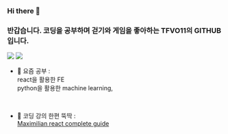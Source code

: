 ### Hi there 👋
### 반갑습니다. 코딩을 공부하며 걷기와 게임을 좋아하는 TFVO11의 GITHUB입니다.

<img src="https://img.shields.io/badge/React-61DAFB?style=flat-square&logo=React&logoColor=white"/>
<img src="https://img.shields.io/badge/scikit_learn-F7931E?style=flat-square&logo=React&logoColor=white"/>


- 🌱 요즘 공부 : <br/>
    react을 활용한 FE
    <br/>
    python을 활용한 machine learning,
<br/>

- 👯 코딩 강의 한편 뚝딱 :<br/>
    [Maximilian react complete guide](https://www.udemy.com/course/react-the-complete-guide-incl-redux/)
    
